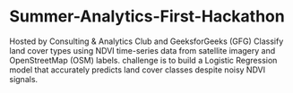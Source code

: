 # Summer-Analytics-First-Hackathon
Hosted by Consulting &amp; Analytics Club and GeeksforGeeks (GFG) Classify land cover types using NDVI time-series data from satellite imagery and OpenStreetMap (OSM) labels. challenge is to build a Logistic Regression model that accurately predicts land cover classes despite noisy NDVI signals.
